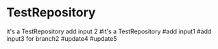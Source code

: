 # TestRepository

it's a TestRepository
add input 2
#it's a TestRepository
#add input1
#add input3 for branch2
#update4
#update5

